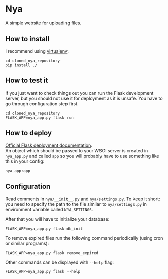 # Nya
A simple website for uploading files.


## How to install
I recommend using [virtualenv][virtualenv].

    cd cloned_nya_repository
    pip install ./


## How to test it
If you just want to check things out you can run the Flask development server,
but you should not use it for deployment as it is unsafe. You have to go through
configuration step first.

    cd cloned_nya_repository
    FLASK_APP=nya_app.py flask run


## How to deploy
[Official Flask deployment documentation][flask_deploy].  
An object which should be passed to your WSGI server is created in `nya_app.py`
and called `app` so you will probably have to use something like this in your
config:

    nya_app:app


## Configuration
Read comments in `nya/__init__.py` and `nya/settings.py`. To keep it short:
you need to specify the path to the file similar to `nya/settings.py` in
environment variable called `NYA_SETTINGS`.

After that you will have to initialize your database:

	FLASK_APP=nya_app.py flask db_init

To remove expired files run the following command periodically (using cron
or similar programs):

	FLASK_APP=nya_app.py flask remove_expired

Other commands can be displayed with `--help` flag:

	FLASK_APP=nya_app.py flask --help


[virtualenv]: https://virtualenv.pypa.io/en/latest/
[flask_deploy]: http://flask.pocoo.org/docs/dev/deploying/
